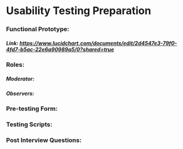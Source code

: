 # Usability Testing Preparation

### Functional Prototype:

##### Link: https://www.lucidchart.com/documents/edit/2d4547e3-79f0-4fd7-b5ac-22e6a90989a5/0?shared=true 

### Roles:

##### Moderator:

##### Observers:

### Pre-testing Form:

### Testing Scripts:


### Post Interview Questions:
